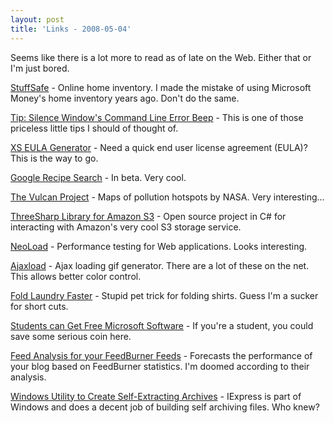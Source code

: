 ```yaml
---
layout: post
title: 'Links - 2008-05-04'
---
```

Seems like there is a lot more to read as of late on the Web. Either that or I'm just bored.

[StuffSafe](http://www.stuffsafe.com/index.php) - Online home inventory. I made the mistake of using Microsoft Money's home inventory years ago. Don't do the same.

[Tip: Silence Window's Command Line Error Beep](http://lifehacker.com/348271/silence-windows-command-line-error-beep) - This is one of those priceless little tips I should of thought of.

[XS EULA Generator](http://www.xs.fi/static/eula/) - Need a quick end user license agreement (EULA)? This is the way to go.

[Google Recipe Search](http://www.google.com/base/s2?q=marzipan&hl=en&gl=us&sa=X&oi=gb_refinement&ct=title&a_n0=recipes&a_y0=9&a_o0=0&a_n1=Cuisine&a_y1=1&a_n2=Course&a_y2=1) - In beta. Very cool.

[The Vulcan Project](http://www.purdue.edu/eas/carbon/vulcan/plots.html) - Maps of pollution hotspots by NASA. Very interesting...

[ThreeSharp Library for Amazon S3](http://www.codeplex.com/ThreeSharp) - Open source project in C# for interacting with Amazon's very cool S3 storage service.

[NeoLoad](http://www.neotys.com/?_kk=asp%20net%20performance&_kt=5ea286a3-aeae-41be-9866-bbafca25001b&gclid=CJHUrPDI2pICFRkyFQodpFFn-w) - Performance testing for Web applications. Looks interesting.

[Ajaxload](http://www.ajaxload.info/) - Ajax loading gif generator. There are a lot of these on the net. This allows better color control.

[Fold Laundry Faster](http://dmiracle.com/general/one-huge-way-to-save-time-on-laundry/) - Stupid pet trick for folding shirts. Guess I'm a sucker for short cuts.

[Students can Get Free Microsoft Software](http://postworthy.com/Worthy/ex/Microsoft_DreamSpark_Students_Can_Download_Microsoft_Products_For_Free/116.aspx) - If you're a student, you could save some serious coin here.

[Feed Analysis for your FeedBurner Feeds](http://www.blogperfume.com/feed-analysis/) - Forecasts the performance of your blog based on FeedBurner statistics. I'm doomed according to their analysis.

[Windows Utility to Create Self-Extracting Archives](http://lifehacker.com/384658/use-a-built+in-windows-utility-to-create-self+extracting-archives) - IExpress is part of Windows and does a decent job of building self archiving files. Who knew?
